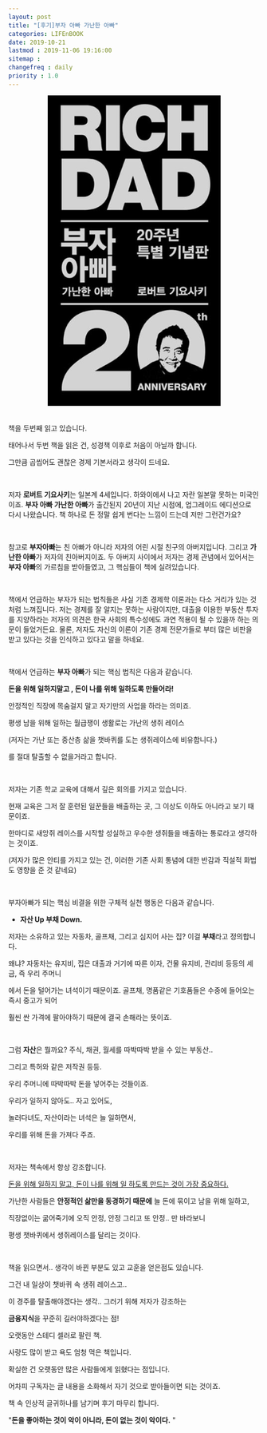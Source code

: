 ```yaml
---
layout: post
title: "[후기]부자 아빠 가난한 아빠"
categories: LIFEnBOOK
date: 2019-10-21
lastmod : 2019-11-06 19:16:00
sitemap :
changefreq : daily
priority : 1.0
---
```




<center><img src="/assets/img/richdad.jpg"></center>
<br>

책을 두번째 읽고 있습니다. 

태어나서 두번 책을 읽은 건, 성경책 이후로 처음이 아닐까 합니다. 

그만큼 곱씹어도 괜찮은 경제 기본서라고 생각이 드네요. 



<br>

저자 **로버트 기요사키**는 일본계 4세입니다. 하와이에서 나고 자란 일본말 못하는 미국인이죠. **부자 아빠 가난한 아빠**가 출간된지 20년이 지난 시점에, 업그레이드 에디션으로 다시 나왔습니다. 책 하나로 돈 정말 쉽게 번다는 느낌이 드는데 저만 그런건가요? 

<br>

참고로 **부자아빠**는 친 아빠가 아니라 저자의 어린 시절 친구의 아버지입니다.  그리고 **가난한 아빠**가 저자의 친아버지이죠. 두 아버지 사이에서 저자는 경제 관념에서 있어서는 **부자 아빠**의 가르침을 받아들였고, 그 핵심들이 책에 실려있습니다. 

<br>

책에서 언급하는 부자가 되는 법칙들은 사실 기존 경제학 이론과는 다소 거리가 있는 것처럼 느껴집니다. 저는 경제를 잘 알지는 못하는 사람이지만, 대출을 이용한 부동산 투자를 지양하라는 저자의 의견은 한국 사회의 특수성에도 과연 적용이 될 수 있을까 하는 의문이 들었거든요. 물론, 저자도 자신의 이론이 기존 경제 전문가들로 부터 많은 비판을 받고 있다는 것을 인식하고 있다고 말을 하네요. 

<br>

책에서 언급하는 **부자 아빠**가 되는 핵심 법칙은 다음과 같습니다.



**돈을 위해 일하지말고 , 돈이 나를 위해 일하도록 만들어라!**



안정적인 직장에 목숨걸지 말고 자기만의 사업을 하라는 의미죠. 

평생 남을 위해 일하는 월급쟁이 생활로는 가난의 생쥐 레이스

(저자는 가난 또는 중산층 삶을 챗바퀴를 도는 생쥐레이스에 비유합니다.)

를 절대 탈출할 수 없을거라고 합니다. 

<br>

저자는 기존 학교 교육에 대해서 깊은 회의를 가지고 있습니다. 

현재 교육은 그저 잘 훈련된 일꾼들을 배출하는 곳, 그 이상도 이하도 아니라고 보기 때문이죠. 

한마디로 새앙쥐 레이스를 시작할 성실하고 우수한 생쥐들을 배출하는 통로라고 생각하는 것이죠. 

(저자가 많은 안티를 가지고 있는 건, 이러한 기존 사회 통념에 대한 반감과 직설적 화법도 영향을 준 것 같네요)

<br>



부자아빠가 되는 핵심 비결을 위한 구체적 실천 행동은 다음과 같습니다. 

*  **자산 Up 부채 Down.**

  저자는 소유하고 있는 자동차, 골프채, 그리고 심지어 사는 집? 이걸 **부채**라고 정의합니다. 

  왜냐? 자동차는 유지비, 집은 대출과 거기에 따른 이자, 건물 유지비, 관리비 등등의 세금, 즉 우리 주머니

  에서 돈을 털어가는 녀석이기 때문이죠. 골프채, 명품같은 기호품들은 수중에 들어오는 즉시 중고가 되어 

   훨씬 싼 가격에 팔아야하기 때문에 결국 손해라는 뜻이죠.  

  <br>

  그럼 **자산**은 뭘까요? 주식, 채권, 월세를 따박따박 받을 수 있는 부동산.. 

  그리고 특허와 같은 저작권 등등. 

  우리 주머니에 따박따박 돈을 넣어주는 것들이죠. 

  우리가 일하지 않아도.. 자고 있어도, 

  놀러다녀도, 자산이라는 녀석은 늘 일하면서, 

  우리를 위해 돈을 가져다 주죠. 

  <br>

  저자는 책속에서 항상 강조합니다. 
  
  <u>돈을 위해 일하지 말고, 돈이 나를 위해 일 하도록 만드는 것이 가장 중요하다.</u> 
  
  가난한 사람들은 **안정적인 삶만을 동경하기 때문에** 늘 돈에 묶이고 남을 위해 일하고, 
  
  직장없이는 굶어죽기에 오직 안정, 안정 그리고 또 안정.. 만 바라보니 
  
  평생 챗바퀴에서 생쥐레이스를 달리는 것이다.

<br>

책을 읽으면서.. 생각이 바뀐 부분도 있고 교훈을 얻은점도 있습니다. 

그건 내 일상이 챗바퀴 속 생쥐 레이스고.. 

이 경주를 탈출해야겠다는 생각.. 그러기 위해 저자가 강조하는 

**금융지식**을 꾸준히 길러야하겠다는 점!



오랫동안 스테디 셀러로 팔린 책. 

사랑도 많이 받고 욕도 엄청 먹은 책입니다. 

확실한 건 오랫동안 많은 사람들에게 읽혔다는 점입니다. 



어차피 구독자는 글 내용을 소화해서 자기 것으로 받아들이면 되는 것이죠. 



책 속 인상적 글귀하나를 남기며 후기 마무리 합니다. 



"**돈을 좋아하는 것이 악이 아니라, 돈이 없는 것이 악이다.** "
